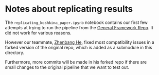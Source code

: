 # Notes about replicating results

The `replicating_koshkina_paper.ipynb` notebook contains our first few attempts at trying to run the pipeline from the [General Framework Repo](https://github.com/mkoshkina/jersey-number-pipeline). It did not work for various reasons.

However our teammate, [Zhenbang He](https://github.com/m-iDev-0792), fixed most compatibility issues in a forked version of the original repo, which is added as a submodule in this directory.

Furthermore, more commits will be made in his forked repo if there are small changes to the original pipeline that we want to test out.
